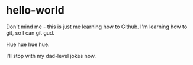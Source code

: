 # hello-world
Don't mind me - this is just me learning how to Github.
I'm learning how to git, so I can git gud.

Hue hue hue hue.

I'll stop with my dad-level jokes now.
